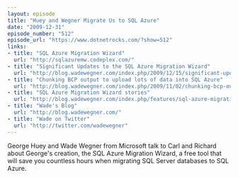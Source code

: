 ```yaml
---
layout: episode
title: "Huey and Wegner Migrate Us to SQL Azure"
date: "2009-12-31"
episode_number: "512"
episode_url: "https://www.dotnetrocks.com/?show=512"
links:
- title: "SQL Azure Migration Wizard"
  url: "http://sqlazuremw.codeplex.com/"
- title: "Significant Updates to the SQL Azure Migration Wizard"
  url: "http://blog.wadewegner.com/index.php/2009/12/15/significant-updates-to-the-sql-azure-migration-wizard/"
- title: "Chunking BCP output to upload lots of data into SQL Azure"
  url: "http://blog.wadewegner.com/index.php/2009/11/02/chunking-bcp-output-to-upload-lots-of-data-into-sql-azure/"
- title: "SQL Azure Migration Wizard stories"
  url: "http://blog.wadewegner.com/index.php/features/sql-azure-migration-wizard/stories/"
- title: "Wade's Blog"
  url: "http://blog.wadewegner.com/"
- title: "Wade on Twitter"
  url: "http://twitter.com/wadewegner"
---
```


George Huey and Wade Wegner from Microsoft talk to Carl and Richard about George's creation, the SQL Azure Migration Wizard, a free tool that will save you countless hours when migrating SQL Server databases to SQL Azure.
